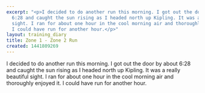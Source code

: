 ```yaml
---
excerpt: "<p>I decided to do another run this morning. I got out the door by about
  6:28 and caught the sun rising as I headed north up Kipling. It was a really beautiful
  sight. I ran for about one hour in the cool morning air and thoroughly enjoyed it.
  I could have run for another hour.</p>"
layout: training_diary
title: Zone 1 - Zone 2 Run
created: 1441809269
---
```

<p>I decided to do another run this morning. I got out the door by about 6:28 and caught the sun rising as I headed north up Kipling. It was a really beautiful sight. I ran for about one hour in the cool morning air and thoroughly enjoyed it. I could have run for another hour.</p>

